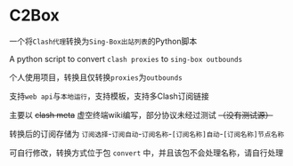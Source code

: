 # C2Box
一个将`Clash代理`转换为`Sing-Box出站列表`的Python脚本

A python script to convert `clash proxies` to `sing-box outbounds`

个人使用项目，转换且仅转换`proxies`为`outbounds`

支持`web api`与`本地运行`，支持模板，支持多Clash订阅链接

主要以 ~~clash meta~~ 虚空终端wiki编写，部分协议未经过测试 ~~（没有测试源）~~

转换后的订阅存储为 `订阅选择`-`订阅自动`-`订阅名称`-`[订阅名称]自动`-`[订阅名称]节点名称` 

可自行修改，转换方式位于包 `convert` 中，并且该包不会处理名称，请自行处理
